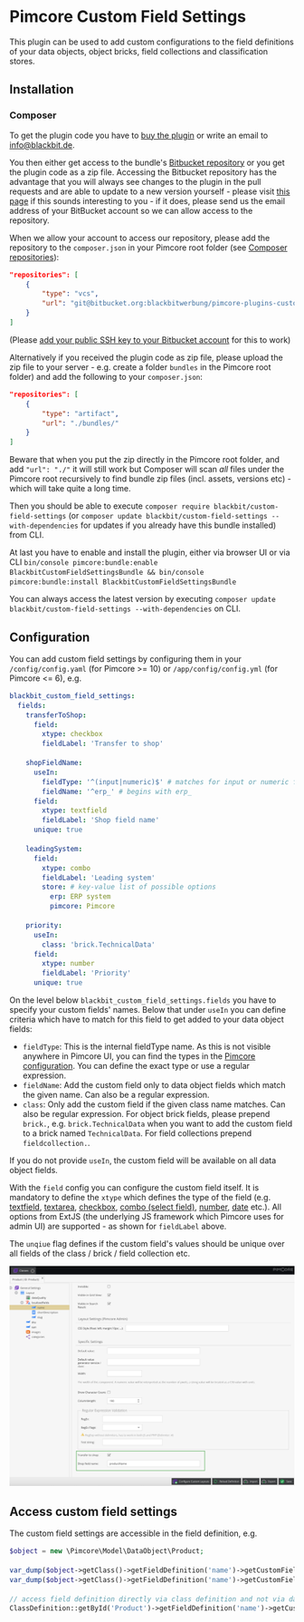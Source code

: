 # Pimcore Custom Field Settings

This plugin can be used to add custom configurations to the field definitions of your data objects, object bricks, field collections and classification stores.

## Installation

### Composer

To get the plugin code you have to [buy the plugin](https://shop.blackbit.com/pimcore-custom-field-settings/) or write an email to [info@blackbit.de](mailto:info@blackbit.de).

You then either get access to the bundle's [Bitbucket repository](https://bitbucket.org/blackbitwerbung/pimcore-plugins-custom-field-settings) or you get the plugin code as a zip file. Accessing the Bitbucket repository has the advantage that you will always see changes to the plugin in the pull requests
and are able to update to a new version yourself - please visit [this page](https://shop.blackbit.de/de/service-xt-commerce/bitbucket-zugriff-xt-commerce-plugin-entwicklung) if this sounds interesting to you - if it does, please send us the email address of your BitBucket account so we can allow access to the repository.

When we allow your account to access our repository, please add the repository to the `composer.json` in your Pimcore root folder (see [Composer repositories](https://getcomposer.org/doc/05-repositories.md#vcs)):

```json
"repositories": [
    {
        "type": "vcs",
        "url": "git@bitbucket.org:blackbitwerbung/pimcore-plugins-custom-field-settings"
    }
]
```

(Please [add your public SSH key to your Bitbucket account](https://support.atlassian.com/bitbucket-cloud/docs/add-access-keys/#Step-3.-Add-the-public-key-to-your-repository) for this to work)

Alternatively if you received the plugin code as zip file, please upload the zip file to your server - e.g. create a folder `bundles` in the Pimcore root folder) and add the following to your `composer.json`:

```json
"repositories": [
    {
        "type": "artifact",
        "url": "./bundles/"
    }
]
```

Beware that when you put the zip directly in the Pimcore root folder, and add `"url": "./"` it will still work but Composer will scan *all* files under the Pimcore root recursively to find bundle zip files (incl. assets, versions etc) - which will take quite a long time.

Then you should be able to execute `composer require blackbit/custom-field-settings` (or `composer update blackbit/custom-field-settings --with-dependencies` for updates if you already have this bundle installed) from CLI.

At last you have to enable and install the plugin, either via browser UI or via CLI `bin/console pimcore:bundle:enable BlackbitCustomFieldSettingsBundle && bin/console pimcore:bundle:install BlackbitCustomFieldSettingsBundle`

You can always access the latest version by executing `composer update blackbit/custom-field-settings --with-dependencies` on CLI.

## Configuration

You can add custom field settings by configuring them in your `/config/config.yaml` (for Pimcore >= 10) or `/app/config/config.yml` (for Pimcore <= 6), e.g.
```yaml
blackbit_custom_field_settings:
  fields:
    transferToShop:
      field:
        xtype: checkbox
        fieldLabel: 'Transfer to shop'

    shopFieldName:
      useIn:
        fieldType: '^(input|numeric)$' # matches for input or numeric fields
        fieldName: '^erp_' # begins with erp_
      field:
        xtype: textfield
        fieldLabel: 'Shop field name'
      unique: true

    leadingSystem:
      field:
        xtype: combo
        fieldLabel: 'Leading system'
        store: # key-value list of possible options
          erp: ERP system
          pimcore: Pimcore

    priority:
      useIn:
        class: 'brick.TechnicalData'
      field:
        xtype: number
        fieldLabel: 'Priority'
      unique: true
```

On the level below `blackbit_custom_field_settings.fields` you have to specify your custom fields' names. Below that under `useIn` you can define criteria which have to match for this field to get added to your data object fields:

- `fieldType`: This is the internal fieldType name. As this is not visible anywhere in Pimcore UI, you can find the types in the [Pimcore configuration](https://github.com/pimcore/pimcore/blob/be90820c181894d3224a405c307c02ef6934c528/bundles/CoreBundle/Resources/config/pimcore/default.yaml#L134-L189). You can define the exact type or use a regular expression.
- `fieldName`: Add the custom field only to data object fields which match the given name. Can also be a regular expression.
- `class`: Only add the custom field if the given class name matches. Can also be regular expression. For object brick fields, please prepend `brick.`, e.g. `brick.TechnicalData` when you want to add the custom field to a brick named `TechnicalData`. For field collections prepend `fieldcollection.`.

If you do not provide `useIn`, the custom field will be available on all data object fields.

With the `field` config you can configure the custom field itself. It is mandatory to define the `xtype` which defines the type of the field (e.g. [textfield](https://docs.sencha.com/extjs/6.2.0/classic/Ext.form.field.Text.html#configs), [textarea](https://docs.sencha.com/extjs/6.2.0/classic/Ext.form.field.TextArea.html#configs), [checkbox](https://docs.sencha.com/extjs/6.2.0/classic/Ext.form.field.Checkbox.html#configs), [combo (select field)](https://docs.sencha.com/extjs/6.2.0/classic/Ext.form.field.ComboBox.html#configs), [number](https://docs.sencha.com/extjs/6.2.0/classic/Ext.form.field.Number.html#configs), [date](https://docs.sencha.com/extjs/6.2.0/classic/Ext.form.field.Date.html#configs) etc.). All options from ExtJS (the underlying JS framework which Pimcore uses for admin UI) are supported - as shown for `fieldLabel` above.

The `unqiue` flag defines if the custom field's values should be unique over all fields of the class / brick / field collection etc.

![Custom field mappings](doc/custom-fields.png)

## Access custom field settings

The custom field settings are accessible in the field definition, e.g.
```php
$object = new \Pimcore\Model\DataObject\Product;

var_dump($object->getClass()->getFieldDefinition('name')->getCustomFields()); // outputs all custom field values as key-value array
var_dump($object->getClass()->getFieldDefinition('name')->getCustomField('transferToShop')); // outputs true in above example

// access field definition directly via class definition and not via data object's getClass()
ClassDefinition::getById('Product')->getFieldDefinition('name')->getCustomFields()
```